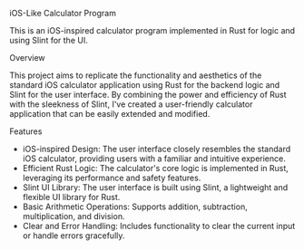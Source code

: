iOS-Like Calculator Program

This is an iOS-inspired calculator program implemented in Rust for logic and using Slint for the UI.

Overview

This project aims to replicate the functionality and aesthetics of the standard iOS calculator application using Rust for the backend logic and Slint for the user interface. By combining the power and efficiency of Rust with the sleekness of Slint, I've created a user-friendly calculator application that can be easily extended and modified.

Features
- iOS-inspired Design: The user interface closely resembles the standard iOS calculator, providing users with a familiar and intuitive experience.
- Efficient Rust Logic: The calculator's core logic is implemented in Rust, leveraging its performance and safety features.
- Slint UI Library: The user interface is built using Slint, a lightweight and flexible UI library for Rust.
- Basic Arithmetic Operations: Supports addition, subtraction, multiplication, and division.
- Clear and Error Handling: Includes functionality to clear the current input or handle errors gracefully.
